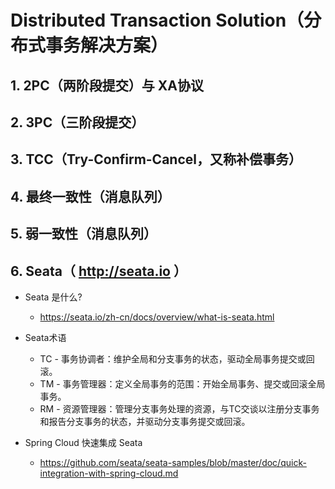 # Distributed Transaction Solution（分布式事务解决方案）

## 1. 2PC（两阶段提交）与 XA协议


## 2. 3PC（三阶段提交）


## 3. TCC（Try-Confirm-Cancel，又称补偿事务）


## 4. 最终一致性（消息队列）


## 5. 弱一致性（消息队列）


## 6. Seata（ http://seata.io ）

* Seata 是什么?
  * https://seata.io/zh-cn/docs/overview/what-is-seata.html

* Seata术语
  * TC - 事务协调者：维护全局和分支事务的状态，驱动全局事务提交或回滚。
  * TM - 事务管理器：定义全局事务的范围：开始全局事务、提交或回滚全局事务。
  * RM - 资源管理器：管理分支事务处理的资源，与TC交谈以注册分支事务和报告分支事务的状态，并驱动分支事务提交或回滚。

* Spring Cloud 快速集成 Seata
  * https://github.com/seata/seata-samples/blob/master/doc/quick-integration-with-spring-cloud.md

